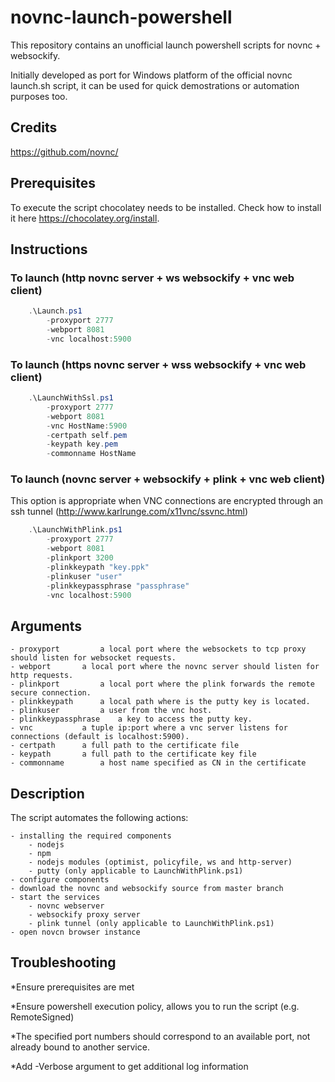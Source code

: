 # novnc-launch-powershell
This repository contains an unofficial launch powershell scripts for novnc + websockify.

Initially developed as port for Windows platform of the official novnc launch.sh script, it can be used for quick demostrations or automation purposes too.

## Credits
https://github.com/novnc/

## Prerequisites
To execute the script chocolatey needs to be installed. Check how to install it here https://chocolatey.org/install.

## Instructions
### To launch (http novnc server + ws websockify + vnc web client)

```powershell
	.\Launch.ps1
		-proxyport 2777
		-webport 8081
		-vnc localhost:5900
```
### To launch (https novnc server + wss websockify + vnc web client)

```powershell
	.\LaunchWithSsl.ps1 
		-proxyport 2777
		-webport 8081
		-vnc HostName:5900
		-certpath self.pem
		-keypath key.pem
		-commonname HostName
```		
### To launch (novnc server + websockify + plink + vnc web client)
This option is appropriate when VNC connections are encrypted through an ssh tunnel (http://www.karlrunge.com/x11vnc/ssvnc.html)

```powershell
	.\LaunchWithPlink.ps1
		-proxyport 2777
		-webport 8081
		-plinkport 3200
		-plinkkeypath "key.ppk"
		-plinkuser "user"
		-plinkkeypassphrase "passphrase"
		-vnc localhost:5900                
```	
## Arguments

	- proxyport 		a local port where the websockets to tcp proxy should listen for websocket requests.
	- webport 		a local port where the novnc server should listen for http requests.
	- plinkport 		a local port where the plink forwards the remote secure connection.
	- plinkkeypath	 	a local path where is the putty key is located.
	- plinkuser 		a user from the vnc host.
	- plinkkeypassphrase 	a key to access the putty key.
	- vnc 			a tuple ip:port where a vnc server listens for connections (default is localhost:5900).
	- certpath		a full path to the certificate file
	- keypath		a full path to the certificate key file
	- commonname		a host name specified as CN in the certificate

## Description
The script automates the following actions: 

	- installing the required components
		- nodejs
		- npm
		- nodejs modules (optimist, policyfile, ws and http-server)
		- putty (only applicable to LaunchWithPlink.ps1)
	- configure components
	- download the novnc and websockify source from master branch
	- start the services
		- novnc webserver
		- websockify proxy server
		- plink tunnel (only applicable to LaunchWithPlink.ps1)
	- open novcn browser instance
	
## Troubleshooting
*Ensure prerequisites are met

*Ensure powershell execution policy, allows you to run the script (e.g. RemoteSigned)

*The specified port numbers should correspond to an available port, not already bound to another service.

*Add -Verbose argument to get additional log information

